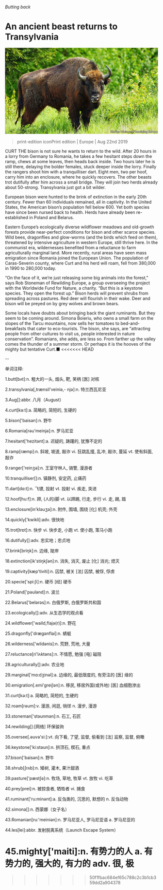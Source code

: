###### Butting back

# An ancient beast returns to Transylvania 

![image](images/20190824_EUP002_0.jpg) 

> print-edition iconPrint edition | Europe | Aug 22nd 2019 

CURT THE bison is not sure he wants to return to the wild. After 20 hours in a lorry from Germany to Romania, he takes a few hesitant steps down the ramp, chews at some leaves, then heads back inside. Two hours later he is still there, delaying the bolder females, stuck deeper inside the lorry. Finally the rangers shoot him with a tranquilliser dart. Eight men, two per hoof, carry him into an enclosure, where he quickly recovers. The other beasts trot dutifully after him across a small bridge. They will join two herds already about 50-strong. Transylvania just got a bit wilder. 

European bison were hunted to the brink of extinction in the early 20th century. Fewer than 60 individuals remained, all in captivity. In the United States, the American bison’s population fell below 600. Yet both species have since been nursed back to health. Herds have already been re-established in Poland and Belarus. 

Eastern Europe’s ecologically diverse wildflower meadows and old-growth forests provide near-perfect conditions for bison and other scarce species. Wild bees, dragonflies and glow-worms (and the birds which feed on them), threatened by intensive agriculture in western Europe, still thrive here. In the communist era, wildernesses benefited from a reluctance to farm agriculturally marginal land. More recently, rural areas have seen mass emigration since Romania joined the European Union. The population of Caras-Severin county, where Curt and his herd will roam, fell from 380,000 in 1990 to 280,000 today. 

“On the face of it, we’re just releasing some big animals into the forest,” says Rob Stoneman of Rewilding Europe, a group overseeing the project with the Worldwide Fund for Nature, a charity. “But this is a keystone species. They open the forest up.” Bison herds will prevent shrubs from spreading across pastures. Red deer will flourish in their wake. Deer and bison will be preyed on by grey wolves and brown bears. 

Some locals have doubts about bringing back the giant ruminants. But they seem to be coming around. Simona Boieriu, who owns a small farm on the slopes of the Tarcu mountains, now sells her tomatoes to bed-and-breakfasts that cater to eco-tourists. The bison, she says, are “attracting people from other cultures to visit us, people interested in nature conservation”. Romanians, she adds, are less so. From farther up the valley comes the thunder of a summer storm. Or perhaps it is the hooves of the mighty but tentative Curt.■ 
<<<<<<< HEAD

-- 

 单词注释:

1.butt[bʌt]:n. 粗大的一头, 烟头, 靶, 笑柄 [医] 对核 

2.transylvania[,trænsil'veiniә,- njә]:n. 特兰西瓦尼亚 

3.Aug[]:abbr. 八月（August） 

4.curt[kә:t]:a. 简略的, 简短的, 生硬的 

5.bison['baisәn]:n. 野牛 

6.Romania[rәu'meinjә]:n. 罗马尼亚 

7.hesitant['hezitәnt]:a. 迟疑的, 踌躇的, 犹豫不定的 

8.ramp[ræmp]:n. 斜坡, 坡道, 敲诈 vi. 狂跳乱撞, 乱冲, 敲诈, 蔓延 vt. 使有斜面, 敲诈 

9.ranger['reinʒә]:n. 王室守林人, 骑警, 漫游者 

10.tranquilliser[]:n. 镇静剂, 安定药, 止痛药 

11.dart[dɑ:t]:n. 飞镖, 投射 vt. 投射 vi. 疾走, 突进 

12.hoof[hu:f]:n. 蹄, (人的)脚 vt. 以蹄踢, 行走, 步行 vi. 走, 踢, 踏 

13.enclosure[in'klәuʒә]:n. 附件, 围墙, 围绕 [化] 机壳; 外壳 

14.quickly['kwikli]:adv. 很快地 

15.trot[trɒt]:n. 快步 vi. 快步走, 小跑 vt. 使小跑, 策马小跑 

16.dutifully[]:adv. 忠实地；忠贞地 

17.brink[briŋk]:n. 边缘, 陡岸 

18.extinction[ik'stiŋkʃәn]:n. 消失, 消灭, 废止 [化] 消光; 熄灭 

19.captivity[kæp'tiviti]:n. 囚禁, 被关 [法] 囚禁, 被俘, 俘虏 

20.specie['spi:ʃi]:n. 硬币 [经] 硬币 

21.Poland['pәulәnd]:n. 波兰 

22.Belarus['belərəs]:n. 白俄罗斯, 白俄罗斯共和国 

23.ecologically[]:adv. 从生态学的观点看 

24.wildflower['waild,flajә(r)]:n. 野花 

25.dragonfly['drægәnflai]:n. 蜻蜓 

26.wilderness['wildәnis]:n. 荒野, 荒地, 大量 

27.reluctance[ri'lʌktәns]:n. 不情愿, 勉强 [电] 磁阻 

28.agriculturally[]:adv. 农业地 

29.marginal['mɑ:dʒinәl]:a. 边缘的, 最低限度的, 有旁注的 [医] 缘的 

30.emigration[.emi'greiʃәn]:n. 移民, 移居外国(或外地) [医] 血细胞渗出 

31.curt[kә:t]:a. 简略的, 简短的, 生硬的 

32.roam[rәum]:v. 漫游, 闲逛, 徜徉 n. 漫步, 漫游 

33.stoneman['stәunmәn]:n. 石工, 石匠 

34.rewilding[]:[网络] 环保骏驹 

35.oversee[.әuvә'si:]:vt. 向下看, 了望, 监督, 偷看到 [法] 监察, 监督, 俯瞰 

36.keystone['ki:stәun]:n. 拱顶石, 楔石, 重点 

37.bison['baisәn]:n. 野牛 

38.shrub[ʃrʌb]:n. 矮树, 灌木, 果汁甜酒 

39.pasture['pæstʃә]:n. 牧场, 草地, 牧草 vt. 放牧 vi. 吃草 

40.prey[prei]:n. 被掠食者, 牺牲者 vi. 捕食 

41.ruminant['ru:minәnt]:a. 反刍类的, 沉思的, 默想的 n. 反刍动物 

42.simona[]:n. 西蒙娜（女子名） 

43.Romanian[ru:'meiniәn]:n. 罗马尼亚人, 罗马尼亚语 a. 罗马尼亚的 

44.les[lei]:abbr. 发射脱离系统（Launch Escape System） 

45.mighty['maiti]:n. 有势力的人 a. 有势力的, 强大的, 有力的 adv. 很, 极 
=======
>>>>>>> 50f1fbac684ef65c788c2c3b1cb359dd2a904378

